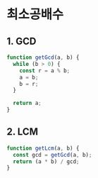 # 최소공배수

## 1. GCD

```javascript
function getGcd(a, b) {
  while (b > 0) {
    const r = a % b;
    a = b;
    b = r;
  }

  return a;
}
```

## 2. LCM

```javascript
function getLcm(a, b) {
  const gcd = getGcd(a, b);
  return (a * b) / gcd;
}
```
